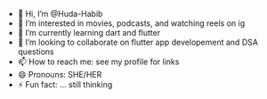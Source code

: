 - 👋 Hi, I’m @Huda-Habib
- 👀 I’m interested in movies, podcasts, and watching reels on ig
- 🌱 I’m currently learning dart and flutter
- 💞️ I’m looking to collaborate on flutter app developement and DSA questions
- 📫 How to reach me: see my profile for links
- 😄 Pronouns: SHE/HER
- ⚡ Fun fact: ... still thinking
